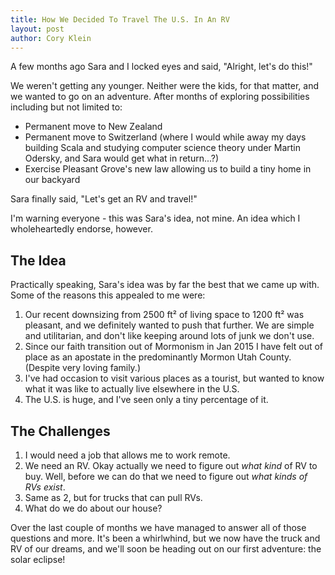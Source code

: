 ```yaml
---
title: How We Decided To Travel The U.S. In An RV
layout: post
author: Cory Klein
---
```


A few months ago Sara and I locked eyes and said, "Alright, let's do this!"

We weren't getting any younger. Neither were the kids, for that matter, and we wanted to go on an adventure. After months of exploring possibilities including but not limited to:

* Permanent move to New Zealand
* Permanent move to Switzerland (where I would while away my days building Scala and studying computer science theory under Martin Odersky, and Sara would get what in return...?)
* Exercise Pleasant Grove's new law allowing us to build a tiny home in our backyard

Sara finally said, "Let's get an RV and travel!"

I'm warning everyone - this was Sara's idea, not mine. An idea which I wholeheartedly endorse, however.

## The Idea

Practically speaking, Sara's idea was by far the best that we came up with. Some of the reasons this appealed to me were:

1. Our recent downsizing from 2500 ft² of living space to 1200 ft² was pleasant, and we definitely wanted to push that further. We are simple and utilitarian, and don't like keeping around lots of junk we don't use.
2. Since our faith transition out of Mormonism in Jan 2015 I have felt out of place as an apostate in the predominantly Mormon Utah County. (Despite very loving family.)
3. I've had occasion to visit various places as a tourist, but wanted to know what it was like to actually live elsewhere in the U.S.
4. The U.S. is huge, and I've seen only a tiny percentage of it.

## The Challenges

1. I would need a job that allows me to work remote.
2. We need an RV. Okay actually we need to figure out *what kind* of RV to buy. Well, before we can do that we need to figure out *what kinds of RVs exist*.
5. Same as 2, but for trucks that can pull RVs.
6. What do we do about our house?

Over the last couple of months we have managed to answer all of those questions and more. It's been a whirlwhind, but we now have the truck and RV of our dreams, and we'll soon be heading out on our first adventure: the solar eclipse!